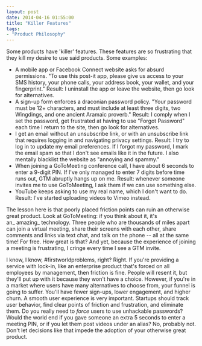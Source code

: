 ```yaml
---
layout: post
date: 2014-04-16 01:55:00
title: "Killer Features"
tags:
- "Product Philosophy"
---
```


Some products have 'killer' features. These features are so frustrating that they kill my desire to use said products. Some examples:

- A mobile app or Facebook Connect website asks for absurd permissions. "To use this post-it app, please give us access to your SMS history, your phone calls, your address book, your wallet, and your fingerprint." Result: I uninstall the app or leave the website, then go look for alternatives.
- A sign-up form enforces a draconian password policy. "Your password must be 12+ characters, and must include at least three digits, two Wingdings, and one ancient Aramaic proverb." Result: I comply when I set the password, get frustrated at having to use "Forgot Password" each time I return to the site, then go look for alternatives.
- I get an email without an unsubscribe link, or with an unsubscribe link that requires logging in and navigating privacy settings. Result: I try to log in to update my email preferences. If I forgot my password, I mark the email spam so that I don't see emails like it in the future. I also mentally blacklist the website as "annoying and spammy."
- When joining a GoToMeeting conference call, I have about 6 seconds to enter a 9-digit PIN. If I've only managed to enter 7 digits before time runs out, GTM abruptly hangs up on me. Result: whenever someone invites me to use GoToMeeting, I ask them if we can use something else.
- YouTube keeps asking to use my real name, which I don't want to do. Result: I've started uploading videos to Vimeo instead.  

The lesson here is that poorly placed friction points can ruin an otherwise great product. Look at GoToMeeting: if you think about it, it's an_ amazing_ technology. Three people who are thousands of miles apart can join a virtual meeting, share their screens with each other, share comments and links via text chat, and talk on the phone -- all at the same time! For free. How great is that? And yet, because the experience of joining a meeting is frustrating, I cringe every time I see a GTM invite.

I know, I know, #firstworldproblems, right? Right. If you're providing a service with lock-in, like an enterprise product that's forced on all employees by management, then friction is fine. People will resent it, but they'll put up with it because they won't have a choice. However, if you're in a market where users have many alternatives to choose from, your funnel is going to suffer. You'll have fewer sign-ups, lower engagement, and higher churn. A smooth user experience is very important. Startups should track user behavior, find clear points of friction and frustration, and eliminate them. Do you really need to _force_ users to use unhackable passwords? Would the world end if you gave someone an extra 5 seconds to enter a meeting PIN, or if you let them post videos under an alias? No, probably not. Don't let decisions like that impede the adoption of your otherwise great product.
